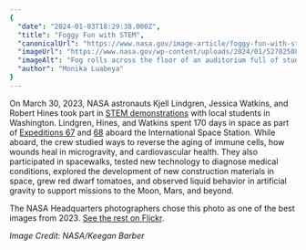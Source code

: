 ```yaml
---
{
  "date": "2024-01-03T18:29:38.000Z",
  "title": "Foggy Fun with STEM",
  "canonicalUrl": "https://www.nasa.gov/image-article/foggy-fun-with-stem/",
  "imageUrl": "https://www.nasa.gov/wp-content/uploads/2024/01/52782508755-c3a998cde9-o.jpg",
  "imageAlt": "Fog rolls across the floor of an auditorium full of students and teachers. In the background at left are NASA astronauts Jessica Watkins and Bob Hines, along with students and teachers. To the right are rows of orange seats, where the audience sits, watching the experiment underway.",
  "author": "Monika Luabeya"
}
---
```


On March 30, 2023, NASA astronauts Kjell Lindgren, Jessica Watkins, and Robert Hines took part in [STEM demonstrations](https://www.nasa.gov/learning-resources/for-kids-and-students/) with local students in Washington. Lindgren, Hines, and Watkins spent 170 days in space as part of [Expeditions 67](https://www.nasa.gov/mission/expedition-67/) and [68](https://www.nasa.gov/mission/expedition-68/) aboard the International Space Station. While aboard, the crew studied ways to reverse the aging of immune cells, how wounds heal in microgravity, and cardiovascular health. They also participated in spacewalks, tested new technology to diagnose medical conditions, explored the development of new construction materials in space, grew red dwarf tomatoes, and observed liquid behavior in artificial gravity to support missions to the Moon, Mars, and beyond.

The NASA Headquarters photographers chose this photo as one of the best images from 2023. [See the rest on Flickr](https://www.flickr.com/photos/nasahqphoto/albums/72177720313733232).

_Image Credit: NASA/Keegan Barber_

